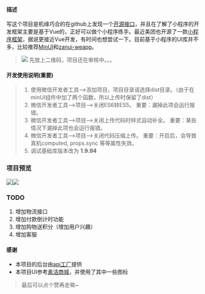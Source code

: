 #### **描述**

写这个项目是机缘巧合的在github上发现一个[开源接口](https://www.it120.cc "开源接口")，并且在了解了小程序的开发框架主要是基于Vue的，正好可以做个小程序练手。最近美团也开源了一款[小程序框架](https://github.com/Meituan-Dianping/mpvue "小程序框架")，据说更接近Vue开发，有时间也想尝试一下。目前基于小程序的UI库并不多，比较推荐[MinUI](https://github.com/meili/minui "MinUI")和[zanui-weapp](https://github.com/youzan/zanui-weapp "zanui-weapp")。
> ![](https://github.com/GaoJun9521/miniApp/blob/master/forth.jpg?raw=true)
先放上二维码，项目还在审核中。。。

#### **开发使用说明(重要)**

> 1. 使用微信开发者工具-->添加项目，项目目录请选择dist目录。（由于在minUI组件中加了两个函数，所以上传时保留了dist）
> 2. 微信开发者工具-->项目-->关闭ES6转ES5。 重要：漏掉此项会运行报错。
> 3. 微信开发者工具-->项目-->关闭上传代码时样式自动补全。 重要：某些情况下漏掉此项也会运行报错。
> 4. 微信开发者工具-->项目-->关闭代码压缩上传。 重要：开启后，会导致真机computed, props.sync 等等属性失效。
> 5. 调试基础库版本改为 **1.9.94**

### **项目预览**
![](https://github.com/GaoJun9521/miniApp/blob/master/first.gif?raw=true)![](https://github.com/GaoJun9521/miniApp/blob/master/second.gif?raw=true)

### **TODO**
1. 增加物流接口
1. 增加付款倒计时功能
1. 增加购物送积分（增加用户兴趣）
1. 增加客服

#### **感谢**
- 本项目的后台由[api工厂](https://www.it120.cc)提供
- 本项目UI参考[素洁商城](https://github.com/dyq086/wxYuHanStore)，并使用了其中一些图标

> 最后可以点个赞再走嘛~
